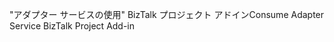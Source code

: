 <span data-ttu-id="f244d-101">"アダプター サービスの使用" BizTalk プロジェクト アドイン</span><span class="sxs-lookup"><span data-stu-id="f244d-101">Consume Adapter Service BizTalk Project Add-in</span></span>